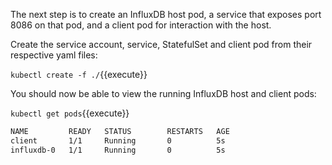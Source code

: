 The next step is to create an InfluxDB host pod, a service that exposes port
8086 on that pod, and a client pod for interaction with the host.

Create the service account, service, StatefulSet and client pod from their
respective yaml files:

`kubectl create -f ./`{{execute}}

You should now be able to view the running InfluxDB host and client pods:

`kubectl get pods`{{execute}}

```bash
NAME         READY   STATUS        RESTARTS   AGE
client       1/1     Running       0          5s
influxdb-0   1/1     Running       0          5s
```
